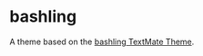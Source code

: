 # bashling

A theme based on the [bashling TextMate Theme](http://colorsublime.com/theme/bashling).
